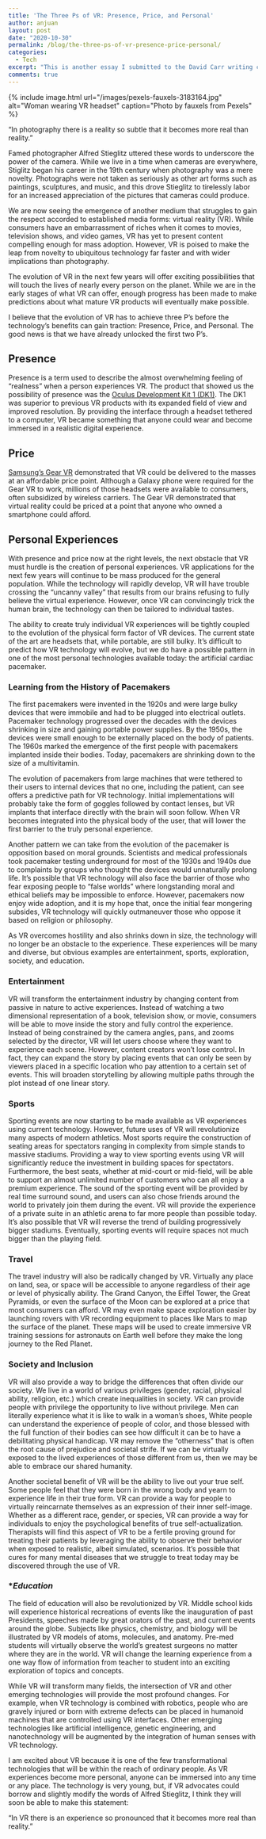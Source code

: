 ```yaml
---
title: 'The Three Ps of VR: Presence, Price, and Personal'
author: anjuan
layout: post
date: "2020-10-30"
permalink: /blog/the-three-ps-of-vr-presence-price-personal/
categories:
  - Tech
excerpt: "This is another essay I submitted to the David Carr writing contest, but this was for SXSW 2016. It contains my thoughts about the future of virtual reality (VR)."
comments: true
---
```


{% include image.html url="/images/pexels-fauxels-3183164.jpg" alt="Woman wearing VR headset" caption="Photo by fauxels from Pexels" %}

“In photography there is a reality so subtle that it becomes more real than reality.”

Famed photographer Alfred Stieglitz uttered these words to underscore the power of the camera. While we live in a time when cameras are everywhere, Stiglitz began his career in the 19th century when photography was a mere novelty. Photographs were not taken as seriously as other art forms such as paintings, sculptures, and music, and this drove Stieglitz to tirelessly labor for an increased appreciation of the pictures that cameras could produce.

We are now seeing the emergence of another medium that struggles to gain the respect accorded to established media forms: virtual reality (VR). While consumers have an embarrassment of riches when it comes to movies, television shows, and video games, VR has yet to present content compelling enough for mass adoption. However, VR is poised to make the leap from novelty to ubiquitous technology far faster and with wider implications than photography.

The evolution of VR in the next few years will offer exciting possibilities that will touch the lives of nearly every person on the planet. While we are in the early stages of what VR can offer, enough progress has been made to make predictions about what mature VR products will eventually make possible.

I believe that the evolution of VR has to achieve three P’s before the technology’s benefits can gain traction: Presence, Price, and Personal. The good news is that we have already unlocked the first two P’s.

## **Presence**

Presence is a term used to describe the almost overwhelming feeling of “realness” when a person experiences VR. The product that showed us the possibility of presence was the [Oculus Development Kit 1 (DK1)](https://xinreality.com/wiki/Oculus_Rift_DK1). The DK1 was superior to previous VR products with its expanded field of view and improved resolution. By providing the interface through a headset tethered to a computer, VR became something that anyone could wear and become immersed in a realistic digital experience.

## **Price**

[Samsung’s Gear VR](https://www.samsung.com/global/galaxy/gear-vr/) demonstrated that VR could be delivered to the masses at an affordable price point. Although a Galaxy phone were required for the Gear VR to work, millions of those headsets were available to consumers, often subsidized by wireless carriers. The Gear VR demonstrated that virtual reality could be priced at a point that anyone who owned a smartphone could afford.

## **Personal Experiences**

With presence and price now at the right levels, the next obstacle that VR must hurdle is the creation of personal experiences. VR applications for the next few years will continue to be mass produced for the general population. While the technology will rapidly develop, VR will have trouble crossing the “uncanny valley” that results from our brains refusing to fully believe the virtual experience. However, once VR can convincingly trick the human brain, the technology can then be tailored to individual tastes.

The ability to create truly individual VR experiences will be tightly coupled to the evolution of the physical form factor of VR devices. The current state of the art are headsets that, while portable, are still bulky. It’s difficult to predict how VR technology will evolve, but we do have a possible pattern in one of the most personal technologies available today: the artificial cardiac pacemaker.

### **Learning from the History of Pacemakers**

The first pacemakers were invented in the 1920s and were large bulky devices that were immobile and had to be plugged into electrical outlets. Pacemaker technology progressed over the decades with the devices shrinking in size and gaining portable power supplies. By the 1950s, the devices were small enough to be externally placed on the body of patients. The 1960s marked the emergence of the first people with pacemakers implanted inside their bodies. Today, pacemakers are shrinking down to the size of a multivitamin.

The evolution of pacemakers from large machines that were tethered to their users to internal devices that no one, including the patient, can see offers a predictive path for VR technology. Initial implementations will probably take the form of goggles followed by contact lenses, but VR implants that interface directly with the brain will soon follow. When VR becomes integrated into the physical body of the user, that will lower the first barrier to the truly personal experience.

Another pattern we can take from the evolution of the pacemaker is opposition based on moral grounds. Scientists and medical professionals took pacemaker testing underground for most of the 1930s and 1940s due to complaints by groups who thought the devices would unnaturally prolong life. It’s possible that VR technology will also face the barrier of those who fear exposing people to “false worlds” where longstanding moral and ethical beliefs may be impossible to enforce. However, pacemakers now enjoy wide adoption, and it is my hope that, once the initial fear mongering subsides, VR technology will quickly outmaneuver those who oppose it based on religion or philosophy.

As VR overcomes hostility and also shrinks down in size, the technology will no longer be an obstacle to the experience. These experiences will be many and diverse, but obvious examples are entertainment, sports, exploration, society, and education.

### **Entertainment**

VR will transform the entertainment industry by changing content from passive in nature to active experiences. Instead of watching a two dimensional representation of a book, television show, or movie, consumers will be able to move inside the story and fully control the experience. Instead of being constrained by the camera angles, pans, and zooms selected by the director, VR will let users choose where they want to experience each scene. However, content creators won’t lose control. In fact, they can expand the story by placing events that can only be seen by viewers placed in a specific location who pay attention to a certain set of events. This will broaden storytelling by allowing multiple paths through the plot instead of one linear story.

### **Sports**

Sporting events are now starting to be made available as VR experiences using current technology. However, future uses of VR will revolutionize many aspects of modern athletics. Most sports require the construction of seating areas for spectators ranging in complexity from simple stands to massive stadiums. Providing a way to view sporting events using VR will significantly reduce the investment in building spaces for spectators. Furthermore, the best seats, whether at mid-court or mid-field, will be able to support an almost unlimited number of customers who can all enjoy a premium experience. The sound of the sporting event will be provided by real time surround sound, and users can also chose friends around the world to privately join them during the event. VR will provide the experience of a private suite in an athletic arena to far more people than possible today. It’s also possible that VR will reverse the trend of building progressively bigger stadiums. Eventually, sporting events will require spaces not much bigger than the playing field.

### **Travel**

The travel industry will also be radically changed by VR. Virtually any place on land, sea, or space will be accessible to anyone regardless of their age or level of physically ability. The Grand Canyon, the Eiffel Tower, the Great Pyramids, or even the surface of the Moon can be explored at a price that most consumers can afford. VR may even make space exploration easier by launching rovers with VR recording equipment to places like Mars to map the surface of the planet. These maps will be used to create immersive VR training sessions for astronauts on Earth well before they make the long journey to the Red Planet.

### **Society and Inclusion**

VR will also provide a way to bridge the differences that often divide our society. We live in a world of various privileges (gender, racial, physical ability, religion, etc.) which create inequalities in society. VR can provide people with privilege the opportunity to live without privilege. Men can literally experience what it is like to walk in a woman’s shoes, White people can understand the experience of people of color, and those blessed with the full function of their bodies can see how difficult it can be to have a debilitating physical handicap. VR may remove the “otherness” that is often the root cause of prejudice and societal strife. If we can be virtually exposed to the lived experiences of those different from us, then we may be able to embrace our shared humanity.

Another societal benefit of VR will be the ability to live out your true self. Some people feel that they were born in the wrong body and yearn to experience life in their true form. VR can provide a way for people to virtually reincarnate themselves as an expression of their inner self-image. Whether as a different race, gender, or species, VR can provide a way for individuals to enjoy the psychological benefits of true self-actualization. Therapists will find this aspect of VR to be a fertile proving ground for treating their patients by leveraging the ability to observe their behavior when exposed to realistic, albeit simulated, scenarios. It’s possible that cures for many mental diseases that we struggle to treat today may be discovered through the use of VR.

### **Education*

The field of education will also be revolutionized by VR. Middle school kids will experience historical recreations of events like the inauguration of past Presidents, speeches made by great orators of the past, and current events around the globe. Subjects like physics, chemistry, and biology will be illustrated by VR models of atoms, molecules, and anatomy. Pre-med students will virtually observe the world’s greatest surgeons no matter where they are in the world. VR will change the learning experience from a one way flow of information from teacher to student into an exciting exploration of topics and concepts.

While VR will transform many fields, the intersection of VR and other emerging technologies will provide the most profound changes. For example, when VR technology is combined with robotics, people who are gravely injured or born with extreme defects can be placed in humanoid machines that are controlled using VR interfaces. Other emerging technologies like artificial intelligence, genetic engineering, and nanotechnology will be augmented by the integration of human senses with VR technology.

I am excited about VR because it is one of the few transformational technologies that will be within the reach of ordinary people. As VR experiences become more personal, anyone can be immersed into any time or any place. The technology is very young, but, if VR advocates could borrow and slightly modify the words of Alfred Stieglitz, I think they will soon be able to make this statement:

“In VR there is an experience so pronounced that it becomes more real than reality.”
